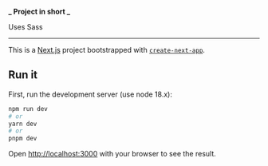 **_ Project in short _**

Uses Sass

---

This is a [Next.js](https://nextjs.org/) project bootstrapped with [`create-next-app`](https://github.com/vercel/next.js/tree/canary/packages/create-next-app).

## Run it

First, run the development server (use node 18.x):

```bash
npm run dev
# or
yarn dev
# or
pnpm dev
```

Open [http://localhost:3000](http://localhost:3000) with your browser to see the result.
